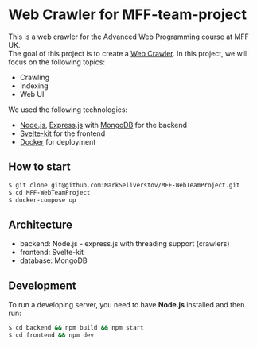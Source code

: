 # Web Crawler for MFF-team-project

This is a web crawler for the Advanced Web Programming course at MFF UK. <br>
The goal of this project is to create a [Web Crawler](https://cs.wikipedia.org/wiki/Web_crawler).
In this project, we will focus on the following topics:

- Crawling
- Indexing
- Web UI

We used the following technologies:

- [Node.js](https://nodejs.org/en/), [Express.js](https://expressjs.com/) with [MongoDB](https://www.mongodb.com/) for the backend
- [Svelte-kit](https://kit.svelte.dev/) for the frontend
- [Docker](https://www.docker.com/) for deployment


## How to start

```bash
$ git clone git@github.com:MarkSeliverstov/MFF-WebTeamProject.git
$ cd MFF-WebTeamProject
$ docker-compose up 
```

## Architecture

- backend: Node.js - express.js with threading support (crawlers)
- frontend: Svelte-kit
- database: MongoDB

## Development

To run a developing server, you need to have **Node.js** installed and then run:

```bash
$ cd backend && npm build && npm start
$ cd frontend && npm dev
```